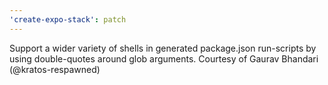 ```yaml
---
'create-expo-stack': patch
---
```


Support a wider variety of shells in generated package.json run-scripts by using double-quotes around glob arguments. Courtesy of Gaurav Bhandari (@kratos-respawned)
